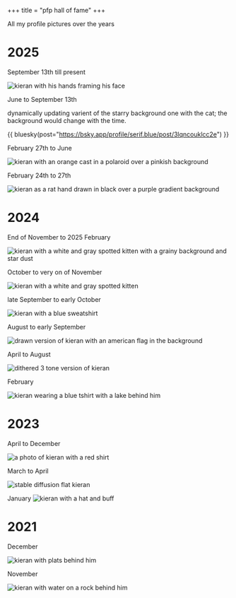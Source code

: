 +++
title = "pfp hall of fame"
+++

All my profile pictures over the years

# 2025

September 13th till present

![kieran with his hands framing his face](/pfps/hands.jpg)

June to September 13th

dynamically updating varient of the starry background one with the cat; the background would change with the time.

{{ bluesky(post="https://bsky.app/profile/serif.blue/post/3lqncouklcc2e") }}

February 27th to June

![kieran with an orange cast in a polaroid over a pinkish background](/pfps/instsqc-rat-pfp.webp)

February 24th to 27th

![kieran as a rat hand drawn in black over a purple gradient background](/pfps/kieranrat.webp)

# 2024

End of November to 2025 February

![kieran with a white and gray spotted kitten with a grainy background and star dust](/pfps/starry.webp)

October to very on of November

![kieran with a white and gray spotted kitten](/pfps/kitty.webp)

late September to early October

![kieran with a blue sweatshirt](/pfps/blue-sweatshirt.webp)

August to early September

![drawn version of kieran with an american flag in the background](/pfps/flag.webp)

April to August

![dithered 3 tone version of kieran](/pfps/dithered.webp)

February

![kieran wearing a blue tshirt with a lake behind him](/pfps/lake.webp)

# 2023

April to December

![a photo of kieran with a red shirt](/pfps/red.webp)

March to April

![stable diffusion flat kieran](/pfps/flat.webp)

January
![kieran with a hat and buff](/pfps/hat.webp)

# 2021

December

![kieran with plats behind him](/pfps/plants.webp)

November

![kieran with water on a rock behind him](/pfps/waterfall.webp)
